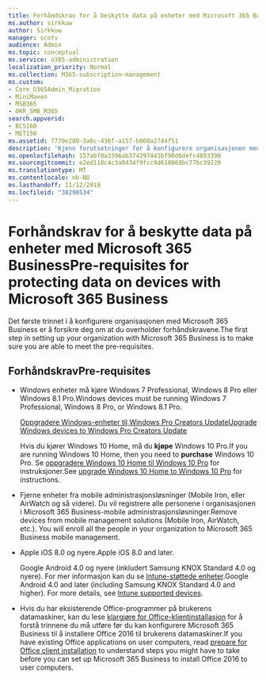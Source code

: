 ```yaml
---
title: Forhåndskrav for å beskytte data på enheter med Microsoft 365 Business
ms.author: sirkkuw
author: Sirkkuw
manager: scotv
audience: Admin
ms.topic: conceptual
ms.service: o365-administration
localization_priority: Normal
ms.collection: M365-subscription-management
ms.custom:
- Core_O365Admin_Migration
- MiniMaven
- MSB365
- OKR_SMB_M365
search.appverid:
- BCS160
- MET150
ms.assetid: 7770e280-3a6c-436f-a157-b008a2744f51
description: 'Kjenn forutsetninger for å konfigurere organisasjonen med Microsoft 365 Business. '
ms.openlocfilehash: 157abf0a3396ab374297441bf90d6defc4093390
ms.sourcegitcommit: e2ed110c4c3a8434f9fcc9d610069bc77bc39220
ms.translationtype: MT
ms.contentlocale: nb-NO
ms.lasthandoff: 11/12/2019
ms.locfileid: "38290534"
---
```

# <a name="pre-requisites-for-protecting-data-on-devices-with-microsoft-365-business"></a><span data-ttu-id="363cd-103">Forhåndskrav for å beskytte data på enheter med Microsoft 365 Business</span><span class="sxs-lookup"><span data-stu-id="363cd-103">Pre-requisites for protecting data on devices with Microsoft 365 Business</span></span>

<span data-ttu-id="363cd-104">Det første trinnet i å konfigurere organisasjonen med Microsoft 365 Business er å forsikre deg om at du overholder forhåndskravene.</span><span class="sxs-lookup"><span data-stu-id="363cd-104">The first step in setting up your organization with Microsoft 365 Business is to make sure you are able to meet the pre-requisites.</span></span>
  
## <a name="pre-requisites"></a><span data-ttu-id="363cd-105">Forhåndskrav</span><span class="sxs-lookup"><span data-stu-id="363cd-105">Pre-requisites</span></span>

- <span data-ttu-id="363cd-106">Windows enheter må kjøre Windows 7 Professional, Windows 8 Pro eller Windows 8.1 Pro.</span><span class="sxs-lookup"><span data-stu-id="363cd-106">Windows devices must be running Windows 7 Professional, Windows 8 Pro, or Windows 8.1 Pro.</span></span>
    
    [<span data-ttu-id="363cd-107">Oppgradere Windows-enheter til Windows Pro Creators Update</span><span class="sxs-lookup"><span data-stu-id="363cd-107">Upgrade Windows devices to Windows Pro Creators Update</span></span>](upgrade-to-windows-pro-creators-update.md)
    
    <span data-ttu-id="363cd-108">Hvis du kjører Windows 10 Home, må du **kjøpe** Windows 10 Pro.</span><span class="sxs-lookup"><span data-stu-id="363cd-108">If you are running Windows 10 Home, then you need to **purchase** Windows  10 Pro.</span></span> <span data-ttu-id="363cd-109">Se [oppgradere Windows 10 Home til Windows 10 Pro](https://support.office.com/article/0aee10c1-4d34-43ee-a325-579c6c2df90e?ui=en-US&rs=en-US&ad=US) for instruksjoner.</span><span class="sxs-lookup"><span data-stu-id="363cd-109">See [upgrade Windows 10 Home to Windows 10 Pro](https://support.office.com/article/0aee10c1-4d34-43ee-a325-579c6c2df90e?ui=en-US&rs=en-US&ad=US) for instructions.</span></span> 
    
- <span data-ttu-id="363cd-p102">Fjerne enheter fra mobile administrasjonsløsninger (Mobile Iron, eller AirWatch og så videre). Du vil registrere alle personene i organisasjonen i Microsoft 365 Business-mobile administrasjonsløsninger.</span><span class="sxs-lookup"><span data-stu-id="363cd-p102">Remove devices from mobile management solutions (Mobile Iron, AirWatch, etc.). You will enroll all the people in your organization to Microsoft 365 Business mobile management.</span></span>
    
- <span data-ttu-id="363cd-112">Apple iOS 8.0 og nyere.</span><span class="sxs-lookup"><span data-stu-id="363cd-112">Apple iOS 8.0 and later.</span></span>
    
    <span data-ttu-id="363cd-p103">Google Android 4.0 og nyere (inkludert Samsung KNOX Standard 4.0 og nyere). For mer informasjon kan du se [Intune-støttede enheter](https://go.microsoft.com/fwlink/p/?linkid=852307).</span><span class="sxs-lookup"><span data-stu-id="363cd-p103">Google Android 4.0 and later (including Samsung KNOX Standard 4.0 and higher). For more details, see [Intune supported devices](https://go.microsoft.com/fwlink/p/?linkid=852307).</span></span>
    
- <span data-ttu-id="363cd-115">Hvis du har eksisterende Office-programmer på brukerens datamaskiner, kan du lese [klargjøre for Office-klientinstallasjon](prepare-for-office-client-deployment.md) for å forstå trinnene du må utføre før du kan konfigurere Microsoft 365 Business til å installere Office 2016 til brukerens datamaskiner.</span><span class="sxs-lookup"><span data-stu-id="363cd-115">If you have existing Office applications on user computers, read [prepare for Office client installation](prepare-for-office-client-deployment.md) to understand steps you might have to take before you can set up Microsoft 365 Business to install Office 2016 to user computers.</span></span> 
    


